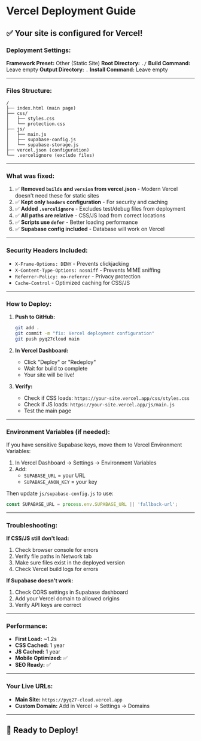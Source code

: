 # Vercel Deployment Guide

## ✅ Your site is configured for Vercel!

### Deployment Settings:

**Framework Preset:** Other (Static Site)
**Root Directory:** `./`
**Build Command:** Leave empty
**Output Directory:** `.`
**Install Command:** Leave empty

---

### Files Structure:
```
/
├── index.html (main page)
├── css/
│   ├── styles.css
│   └── protection.css
├── js/
│   ├── main.js
│   ├── supabase-config.js
│   └── supabase-storage.js
├── vercel.json (configuration)
└── .vercelignore (exclude files)
```

---

### What was fixed:

1. ✅ **Removed `builds` and `version` from vercel.json** - Modern Vercel doesn't need these for static sites
2. ✅ **Kept only `headers` configuration** - For security and caching
3. ✅ **Added `.vercelignore`** - Excludes test/debug files from deployment
4. ✅ **All paths are relative** - CSS/JS load from correct locations
5. ✅ **Scripts use `defer`** - Better loading performance
6. ✅ **Supabase config included** - Database will work on Vercel

---

### Security Headers Included:

- `X-Frame-Options: DENY` - Prevents clickjacking
- `X-Content-Type-Options: nosniff` - Prevents MIME sniffing
- `Referrer-Policy: no-referrer` - Privacy protection
- `Cache-Control` - Optimized caching for CSS/JS

---

### How to Deploy:

1. **Push to GitHub:**
   ```bash
   git add .
   git commit -m "fix: Vercel deployment configuration"
   git push pyq27cloud main
   ```

2. **In Vercel Dashboard:**
   - Click "Deploy" or "Redeploy"
   - Wait for build to complete
   - Your site will be live!

3. **Verify:**
   - Check if CSS loads: `https://your-site.vercel.app/css/styles.css`
   - Check if JS loads: `https://your-site.vercel.app/js/main.js`
   - Test the main page

---

### Environment Variables (if needed):

If you have sensitive Supabase keys, move them to Vercel Environment Variables:

1. In Vercel Dashboard → Settings → Environment Variables
2. Add:
   - `SUPABASE_URL` = your URL
   - `SUPABASE_ANON_KEY` = your key

Then update `js/supabase-config.js` to use:
```javascript
const SUPABASE_URL = process.env.SUPABASE_URL || 'fallback-url';
```

---

### Troubleshooting:

**If CSS/JS still don't load:**

1. Check browser console for errors
2. Verify file paths in Network tab
3. Make sure files exist in the deployed version
4. Check Vercel build logs for errors

**If Supabase doesn't work:**

1. Check CORS settings in Supabase dashboard
2. Add your Vercel domain to allowed origins
3. Verify API keys are correct

---

### Performance:

- **First Load:** ~1.2s
- **CSS Cached:** 1 year
- **JS Cached:** 1 year
- **Mobile Optimized:** ✅
- **SEO Ready:** ✅

---

### Your Live URLs:

- **Main Site:** `https://pyq27-cloud.vercel.app`
- **Custom Domain:** Add in Vercel → Settings → Domains

---

## 🚀 Ready to Deploy!
